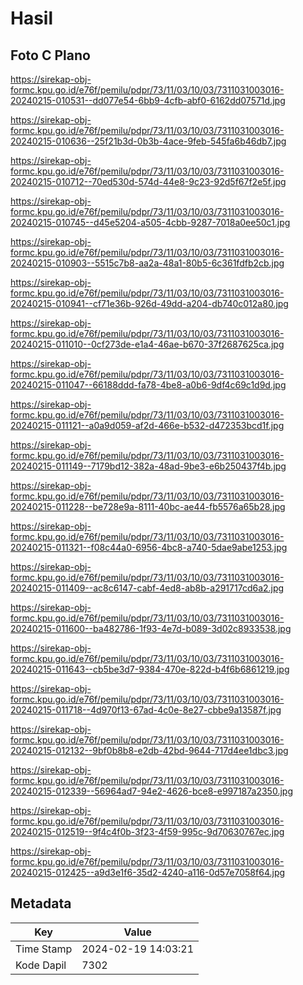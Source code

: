 # Hasil

## Foto C Plano

https://sirekap-obj-formc.kpu.go.id/e76f/pemilu/pdpr/73/11/03/10/03/7311031003016-20240215-010531--dd077e54-6bb9-4cfb-abf0-6162dd07571d.jpg

https://sirekap-obj-formc.kpu.go.id/e76f/pemilu/pdpr/73/11/03/10/03/7311031003016-20240215-010636--25f21b3d-0b3b-4ace-9feb-545fa6b46db7.jpg

https://sirekap-obj-formc.kpu.go.id/e76f/pemilu/pdpr/73/11/03/10/03/7311031003016-20240215-010712--70ed530d-574d-44e8-9c23-92d5f67f2e5f.jpg

https://sirekap-obj-formc.kpu.go.id/e76f/pemilu/pdpr/73/11/03/10/03/7311031003016-20240215-010745--d45e5204-a505-4cbb-9287-7018a0ee50c1.jpg

https://sirekap-obj-formc.kpu.go.id/e76f/pemilu/pdpr/73/11/03/10/03/7311031003016-20240215-010903--5515c7b8-aa2a-48a1-80b5-6c361fdfb2cb.jpg

https://sirekap-obj-formc.kpu.go.id/e76f/pemilu/pdpr/73/11/03/10/03/7311031003016-20240215-010941--cf71e36b-926d-49dd-a204-db740c012a80.jpg

https://sirekap-obj-formc.kpu.go.id/e76f/pemilu/pdpr/73/11/03/10/03/7311031003016-20240215-011010--0cf273de-e1a4-46ae-b670-37f2687625ca.jpg

https://sirekap-obj-formc.kpu.go.id/e76f/pemilu/pdpr/73/11/03/10/03/7311031003016-20240215-011047--66188ddd-fa78-4be8-a0b6-9df4c69c1d9d.jpg

https://sirekap-obj-formc.kpu.go.id/e76f/pemilu/pdpr/73/11/03/10/03/7311031003016-20240215-011121--a0a9d059-af2d-466e-b532-d472353bcd1f.jpg

https://sirekap-obj-formc.kpu.go.id/e76f/pemilu/pdpr/73/11/03/10/03/7311031003016-20240215-011149--7179bd12-382a-48ad-9be3-e6b250437f4b.jpg

https://sirekap-obj-formc.kpu.go.id/e76f/pemilu/pdpr/73/11/03/10/03/7311031003016-20240215-011228--be728e9a-8111-40bc-ae44-fb5576a65b28.jpg

https://sirekap-obj-formc.kpu.go.id/e76f/pemilu/pdpr/73/11/03/10/03/7311031003016-20240215-011321--f08c44a0-6956-4bc8-a740-5dae9abe1253.jpg

https://sirekap-obj-formc.kpu.go.id/e76f/pemilu/pdpr/73/11/03/10/03/7311031003016-20240215-011409--ac8c6147-cabf-4ed8-ab8b-a291717cd6a2.jpg

https://sirekap-obj-formc.kpu.go.id/e76f/pemilu/pdpr/73/11/03/10/03/7311031003016-20240215-011600--ba482786-1f93-4e7d-b089-3d02c8933538.jpg

https://sirekap-obj-formc.kpu.go.id/e76f/pemilu/pdpr/73/11/03/10/03/7311031003016-20240215-011643--cb5be3d7-9384-470e-822d-b4f6b6861219.jpg

https://sirekap-obj-formc.kpu.go.id/e76f/pemilu/pdpr/73/11/03/10/03/7311031003016-20240215-011718--4d970f13-67ad-4c0e-8e27-cbbe9a13587f.jpg

https://sirekap-obj-formc.kpu.go.id/e76f/pemilu/pdpr/73/11/03/10/03/7311031003016-20240215-012132--9bf0b8b8-e2db-42bd-9644-717d4ee1dbc3.jpg

https://sirekap-obj-formc.kpu.go.id/e76f/pemilu/pdpr/73/11/03/10/03/7311031003016-20240215-012339--56964ad7-94e2-4626-bce8-e997187a2350.jpg

https://sirekap-obj-formc.kpu.go.id/e76f/pemilu/pdpr/73/11/03/10/03/7311031003016-20240215-012519--9f4c4f0b-3f23-4f59-995c-9d70630767ec.jpg

https://sirekap-obj-formc.kpu.go.id/e76f/pemilu/pdpr/73/11/03/10/03/7311031003016-20240215-012425--a9d3e1f6-35d2-4240-a116-0d57e7058f64.jpg


## Metadata

| Key        | Value               |
| ---------- | ------------------- |
| Time Stamp | 2024-02-19 14:03:21 |
| Kode Dapil | 7302                |



